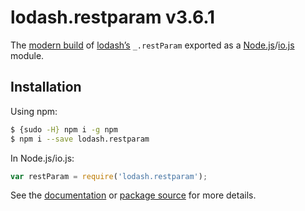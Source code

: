 # lodash.restparam v3.6.1

The [modern build](https://github.com/lodash/lodash/wiki/Build-Differences)
of [lodash’s](https://lodash.com/) `_.restParam` exported as a [Node.js](http://nodejs.org/)/[io.js](https://iojs.org/)
module.

## Installation

Using npm:

```bash
$ {sudo -H} npm i -g npm
$ npm i --save lodash.restparam
```

In Node.js/io.js:

```js
var restParam = require('lodash.restparam');
```

See the [documentation](https://lodash.com/docs#restParam)
or [package source](https://github.com/lodash/lodash/blob/3.6.1-npm-packages/lodash.restparam) for more details.
